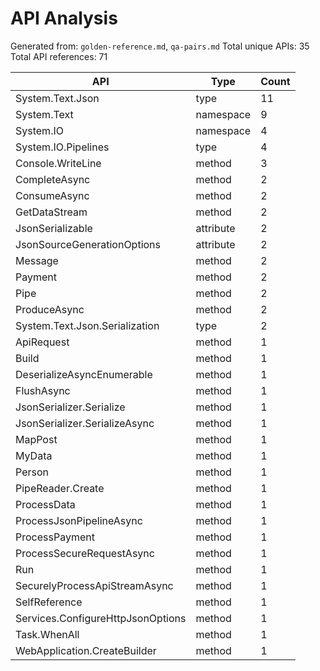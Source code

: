 # API Analysis

Generated from: `golden-reference.md`, `qa-pairs.md`
Total unique APIs: 35
Total API references: 71

| API | Type | Count |
|-----|------|-------|
| System.Text.Json | type | 11 |
| System.Text | namespace | 9 |
| System.IO | namespace | 4 |
| System.IO.Pipelines | type | 4 |
| Console.WriteLine | method | 3 |
| CompleteAsync | method | 2 |
| ConsumeAsync | method | 2 |
| GetDataStream | method | 2 |
| JsonSerializable | attribute | 2 |
| JsonSourceGenerationOptions | attribute | 2 |
| Message | method | 2 |
| Payment | method | 2 |
| Pipe | method | 2 |
| ProduceAsync | method | 2 |
| System.Text.Json.Serialization | type | 2 |
| ApiRequest | method | 1 |
| Build | method | 1 |
| DeserializeAsyncEnumerable | method | 1 |
| FlushAsync | method | 1 |
| JsonSerializer.Serialize | method | 1 |
| JsonSerializer.SerializeAsync | method | 1 |
| MapPost | method | 1 |
| MyData | method | 1 |
| Person | method | 1 |
| PipeReader.Create | method | 1 |
| ProcessData | method | 1 |
| ProcessJsonPipelineAsync | method | 1 |
| ProcessPayment | method | 1 |
| ProcessSecureRequestAsync | method | 1 |
| Run | method | 1 |
| SecurelyProcessApiStreamAsync | method | 1 |
| SelfReference | method | 1 |
| Services.ConfigureHttpJsonOptions | method | 1 |
| Task.WhenAll | method | 1 |
| WebApplication.CreateBuilder | method | 1 |
